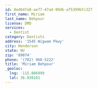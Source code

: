 ```yaml
---
id: 8ed64fa8-ae77-47ad-99db-af5399bfc327
first_name: Miriam
last_name: Behpour
license: DMD
services:
  - Dentist
category: Dentists
address: '1545 Wigwam Pkwy'
city: Henderson
state: NV
zip: '89074'
phone: '(702) 968-5222'
title: 'Miriam Behpour'
_geoloc:
  lng: -115.086999
  lat: 36.038181
---
```

